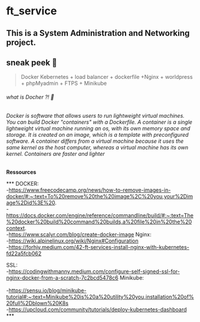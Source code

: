 # ft_service
## This is a System Administration and Networking project.

 ## sneak peek :monocle_face:
  > Docker Kebernetes + load balancer + dockerfile +Nginx + worldpress + phpMyadmin + FTPS + Minikube
  ###### what is Docher ?! :thought_balloon:
  ###### Docker is software that allows users to run lightweight virtual machines. You can build Docker "containers" with a Dockerfile. A container is a single lightweight virtual machine running an os, with its own memory space and storage. It is created on an image, which is a template with preconfigured software. A container differs from a virtual machine because it uses the same kernel as the host computer, whereas a virtual machine has its own kernel. Containers are faster and lighter

**Ressources**


*** DOCKER: 
     <br> -https://www.freecodecamp.org/news/how-to-remove-images-in-docker/#:~:text=To%20remove%20the%20image%2C%20you,your%2Dimage%2Did%3E%20.
     <br> -https://docs.docker.com/engine/reference/commandline/build/#:~:text=The%20docker%20build%20command%20builds,a%20file%20in%20the%20context.
     <br> -https://www.scalyr.com/blog/create-docker-image
Nginx: 
      <br> -https://wiki.alpinelinux.org/wiki/Nginx#Configuration
      <br> -https://forhjy.medium.com/42-ft-services-install-nginx-with-kubernetes-fd22a5fcb062
 
 SSL: 
      <br> -https://codingwithmanny.medium.com/configure-self-signed-ssl-for-nginx-docker-from-a-scratch-7c2bcd5478c6
 Minikube: 
     <br>  <br> -https://sensu.io/blog/minikube-tutorial#:~:text=Minikube%20is%20a%20utility%20you,installation%20of%20full%2Dblown%20K8s
     <br> -https://upcloud.com/community/tutorials/deploy-kubernetes-dashboard ***
